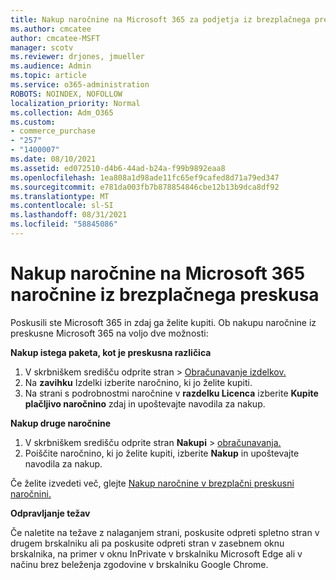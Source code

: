 ```yaml
---
title: Nakup naročnine na Microsoft 365 za podjetja iz brezplačnega preskusa
ms.author: cmcatee
author: cmcatee-MSFT
manager: scotv
ms.reviewer: drjones, jmueller
ms.audience: Admin
ms.topic: article
ms.service: o365-administration
ROBOTS: NOINDEX, NOFOLLOW
localization_priority: Normal
ms.collection: Adm_O365
ms.custom:
- commerce_purchase
- "257"
- "1400007"
ms.date: 08/10/2021
ms.assetid: ed072510-d4b6-44ad-b24a-f99b9892eaa8
ms.openlocfilehash: 1ea808a1d98ade11fc65ef9cafed8d71a79ed347
ms.sourcegitcommit: e781da003fb7b878854846cbe12b13b9dca8df92
ms.translationtype: MT
ms.contentlocale: sl-SI
ms.lasthandoff: 08/31/2021
ms.locfileid: "58845086"
---
```

# <a name="buy-a-subscription-to-microsoft-365-from-your-free-trial"></a>Nakup naročnine na Microsoft 365 naročnine iz brezplačnega preskusa

Poskusili ste Microsoft 365 in zdaj ga želite kupiti. Ob nakupu naročnine iz preskusne Microsoft 365 na voljo dve možnosti:
  
 **Nakup istega paketa, kot je preskusna različica**
  
1. V skrbniškem središču  odprite stran \> [Obračunavanje izdelkov.](https://go.microsoft.com/fwlink/p/?linkid=842054)
2. Na **zavihku** Izdelki izberite naročnino, ki jo želite kupiti.
3. Na strani s podrobnostmi naročnine v **razdelku Licenca** izberite **Kupite plačljivo naročnino** zdaj in upoštevajte navodila za nakup.
 
**Nakup druge naročnine**
  
1. V skrbniškem središču odprite stran **Nakupi** \> [obračunavanja.](https://go.microsoft.com/fwlink/p/?linkid=868433)
2. Poiščite naročnino, ki jo želite kupiti, izberite **Nakup** in upoštevajte navodila za nakup.

Če želite izvedeti več, glejte [Nakup naročnine v brezplačni preskusni naročnini.](https://docs.microsoft.com/microsoft-365/commerce/try-or-buy-microsoft-365#buy-a-subscription-from-your-free-trial)

**Odpravljanje težav**

Če naletite na težave z nalaganjem strani, poskusite odpreti spletno stran v drugem brskalniku ali pa poskusite odpreti stran v zasebnem oknu brskalnika, na primer v oknu InPrivate v brskalniku Microsoft Edge ali v načinu brez beleženja zgodovine v brskalniku Google Chrome.